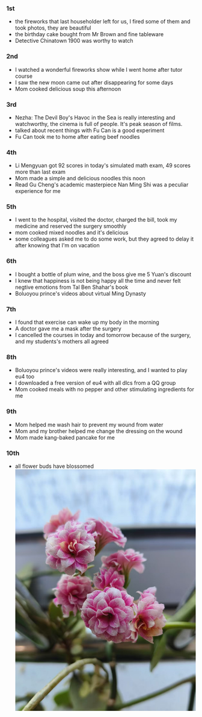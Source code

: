 ### 1st
- the fireworks that last householder left for us, I fired some of them and took photos, they are beautiful
- the birthday cake bought from Mr Brown and fine tableware
- Detective Chinatown 1900 was worthy to watch

### 2nd
- I watched a wonderful fireworks show while I went home after tutor course
- I saw the new moon came out after disappearing for some days
- Mom cooked delicious soup this afternoon

### 3rd
- Nezha: The Devil Boy's Havoc in the Sea is really interesting and watchworthy, the cinema is full of people. It's peak season of films.
- talked about recent things with Fu Can is a good experiment
- Fu Can took me to home after eating beef noodles

### 4th
- Li Mengyuan got 92 scores in today's simulated math exam, 49 scores more than last exam
- Mom made a simple and delicious noodles this noon
- Read Gu Cheng's academic masterpiece Nan Ming Shi was a peculiar experience for me

### 5th
- I went to the hospital, visited the doctor, charged the bill, took my medicine and reserved the surgery smoothly
- mom cooked mixed noodles and it's delicious
- some colleagues asked me to do some work, but they agreed to delay it after knowing that I'm on vacation

### 6th
- I bought a bottle of plum wine, and the boss give me 5 Yuan's discount
- I knew that happiness is not being happy all the time and never felt negtive emotions from Tal Ben Shahar's book
- Boluoyou prince's videos about virtual Ming Dynasty

### 7th
- I found that exercise can wake up my body in the morning
- A doctor gave me a mask after the surgery
- I cancelled the courses in today and tomorrow because of the surgery, and my students's mothers all agreed

### 8th
- Boluoyou prince's videos were really interesting, and I wanted to play eu4 too
- I downloaded a free version of eu4 with all dlcs from a QQ group
- Mom cooked meals with no pepper and other stimulating ingredients for me

### 9th
- Mom helped me wash hair to prevent my wound from water
- Mom and my brother helped me change the dressing on the wound
- Mom made kang-baked pancake for me

### 10th
- all flower buds have blossomed
![](./Images/20250210-all%20flower%20buds%20blossomed.jpg)
